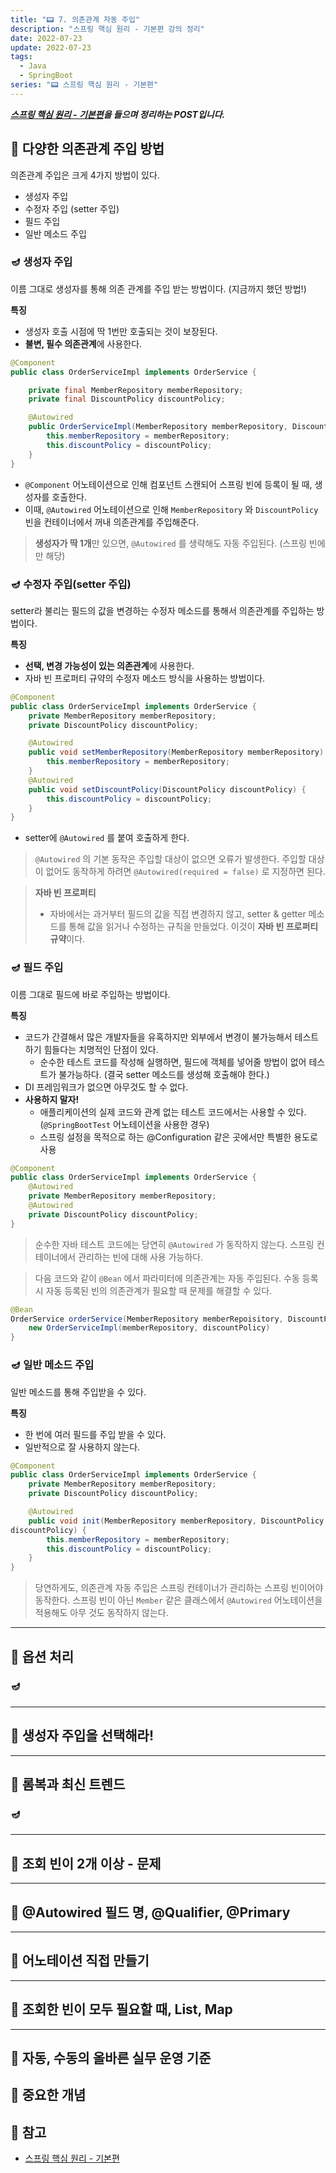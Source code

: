 ```yaml
---
title: "📟 7. 의존관계 자동 주입"
description: "스프링 핵심 원리 - 기본편 강의 정리"
date: 2022-07-23
update: 2022-07-23
tags:
  - Java
  - SpringBoot
series: "📟 스프링 핵심 원리 - 기본편"
---
```


<em><strong>[스프링 핵심 원리 - 기본편](https://www.inflearn.com/course/%EC%8A%A4%ED%94%84%EB%A7%81-%ED%95%B5%EC%8B%AC-%EC%9B%90%EB%A6%AC-%EA%B8%B0%EB%B3%B8%ED%8E%B8/dashboard)을 들으며 정리하는 POST입니다.</strong></em>

## 🎯 다양한 의존관계 주입 방법
의존관계 주입은 크게 4가지 방법이 있다.
- 생성자 주입
- 수정자 주입 (setter 주입)
- 필드 주입
- 일반 메소드 주입

### 🪔 생성자 주입
이름 그대로 생성자를 통해 의존 관계를 주입 받는 방법이다. (지금까지 했던 방법!)

**특징**
- 생성자 호출 시점에 딱 1번만 호출되는 것이 보장된다.
- **불변, 필수 의존관계**에 사용한다.

```java
@Component
public class OrderServiceImpl implements OrderService {

    private final MemberRepository memberRepository;
    private final DiscountPolicy discountPolicy;

    @Autowired
    public OrderServiceImpl(MemberRepository memberRepository, DiscountPolicy discountPolicy) {
        this.memberRepository = memberRepository;
        this.discountPolicy = discountPolicy;
    }
}
```

- `@Component` 어노테이션으로 인해 컴포넌트 스캔되어 스프링 빈에 등록이 될 때, 생성자를 호출한다.
- 이때, `@Autowired` 어노테이션으로 인해 `MemberRepository` 와 `DiscountPolicy` 빈을 컨테이너에서 꺼내 의존관계를 주입해준다.

> **생성자가 딱 1개**만 있으면, `@Autowired` 를 생략해도 자동 주입된다. (스프링 빈에만 해당)

### 🪔 수정자 주입(setter 주입) 
setter라 불리는 필드의 값을 변경하는 수정자 메소드를 통해서 의존관계를 주입하는 방법이다.

**특징**
- **선택, 변경 가능성이 있는 의존관계**에 사용한다.
- 자바 빈 프로퍼티 규약의 수정자 메소드 방식을 사용하는 방법이다.

```java
@Component
public class OrderServiceImpl implements OrderService {
    private MemberRepository memberRepository;
    private DiscountPolicy discountPolicy;

    @Autowired
    public void setMemberRepository(MemberRepository memberRepository) {
        this.memberRepository = memberRepository;
    }
    @Autowired
    public void setDiscountPolicy(DiscountPolicy discountPolicy) {
        this.discountPolicy = discountPolicy;
    }
}
```

- setter에 `@Autowired` 를 붙여 호출하게 한다.

> `@Autowired` 의 기본 동작은 주입할 대상이 없으면 오류가 발생한다. 주입할 대상이 없어도 동작하게 하려면 `@Autowired(required = false)` 로 지정하면 된다.

> **자바 빈 프로퍼티**
> - 자바에서는 과거부터 필드의 값을 직접 변경하지 않고, setter & getter 메소드를 통해 값을 읽거나 수정하는 규칙을 만들었다. 이것이 **자바 빈 프로퍼티 규약**이다.

### 🪔 필드 주입
이름 그대로 필드에 바로 주입하는 방법이다.

**특징**
- 코드가 간결해서 많은 개발자들을 유혹하지만 외부에서 변경이 불가능해서 테스트 하기 힘들다는 치명적인 단점이 있다.
  - 순수한 테스트 코드를 작성해 실행하면, 필드에 객체를 넣어줄 방법이 없어 테스트가 불가능하다. (결국 setter 메소드를 생성해 호출해야 한다.)
- DI 프레임워크가 없으면 아무것도 할 수 없다.
- **사용하지 말자!**
  - 애플리케이션의 실제 코드와 관계 없는 테스트 코드에서는 사용할 수 있다. (`@SpringBootTest` 어노테이션을 사용한 경우)
  - 스프링 설정을 목적으로 하는 @Configuration 같은 곳에서만 특별한 용도로 사용

```java
@Component
public class OrderServiceImpl implements OrderService {
    @Autowired
    private MemberRepository memberRepository;
    @Autowired
    private DiscountPolicy discountPolicy;
}
```

> 순수한 자바 테스트 코드에는 당연히 `@Autowired` 가 동작하지 않는다. 스프링 컨테이너에서 관리하는 빈에 대해 사용 가능하다.

> 다음 코드와 같이 `@Bean` 에서 파라미터에 의존관계는 자동 주입된다. 수동 등록 시 자동 등록된 빈의 의존관계가 필요할 때 문제를 해결할 수 있다.

```java
@Bean
OrderService orderService(MemberRepository memberRepoisitory, DiscountPolicy discountPolicy) {
    new OrderServiceImpl(memberRepository, discountPolicy)
}
```

### 🪔 일반 메소드 주입
일반 메소드를 통해 주입받을 수 있다.

**특징**
- 한 번에 여러 필드를 주입 받을 수 있다.
- 일반적으로 잘 사용하지 않는다.

```java
@Component
public class OrderServiceImpl implements OrderService {
    private MemberRepository memberRepository;
    private DiscountPolicy discountPolicy;

    @Autowired
    public void init(MemberRepository memberRepository, DiscountPolicy
discountPolicy) {
        this.memberRepository = memberRepository;
        this.discountPolicy = discountPolicy;
    }
}
```

> 당연하게도, 의존관계 자동 주입은 스프링 컨테이너가 관리하는 스프링 빈이어야 동작한다. 스프링 빈이 아닌 `Member` 같은 클래스에서 `@Autowired` 어노테이션을 적용해도 아무 것도 동작하지 않는다.

---

## 🎯 옵션 처리
### 🪔 

---

## 🎯 생성자 주입을 선택해라!

---

## 🎯 롬복과 최신 트렌드

### 🪔 

--- 

## 🎯 조회 빈이 2개 이상 - 문제

--- 

## 🎯 @Autowired 필드 명, @Qualifier, @Primary

--- 

## 🎯 어노테이션 직접 만들기

--- 

## 🎯 조회한 빈이 모두 필요할 때, List, Map

--- 

## 🎯 자동, 수동의 올바른 실무 운영 기준

## 📌 중요한 개념


## 📕 참고
- [스프링 핵심 원리 - 기본편](https://www.inflearn.com/course/%EC%8A%A4%ED%94%84%EB%A7%81-%ED%95%B5%EC%8B%AC-%EC%9B%90%EB%A6%AC-%EA%B8%B0%EB%B3%B8%ED%8E%B8/dashboard)